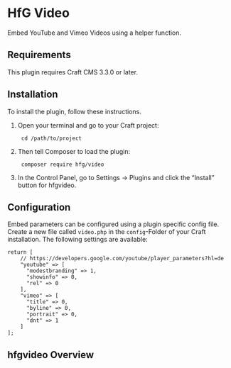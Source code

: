 # HfG Video

Embed YouTube and Vimeo Videos using a helper function. 

## Requirements

This plugin requires Craft CMS 3.3.0 or later.

## Installation

To install the plugin, follow these instructions.

1. Open your terminal and go to your Craft project:

        cd /path/to/project

2. Then tell Composer to load the plugin:

        composer require hfg/video

3. In the Control Panel, go to Settings → Plugins and click the “Install” button for hfgvideo.

## Configuration

Embed parameters can be configured using a plugin specific config file. Create a new file called `video.php` in the `config`-Folder of your Craft installation. The following settings are available: 

```
return [
    // https://developers.google.com/youtube/player_parameters?hl=de
    "youtube" => [
      "modestbranding" => 1,
      "showinfo" => 0,
      "rel" => 0
    ],
    "vimeo" => [
      "title" => 0,
      "byline" => 0,
      "portrait" => 0,
      "dnt" => 1
    ]
];
```
## hfgvideo Overview
